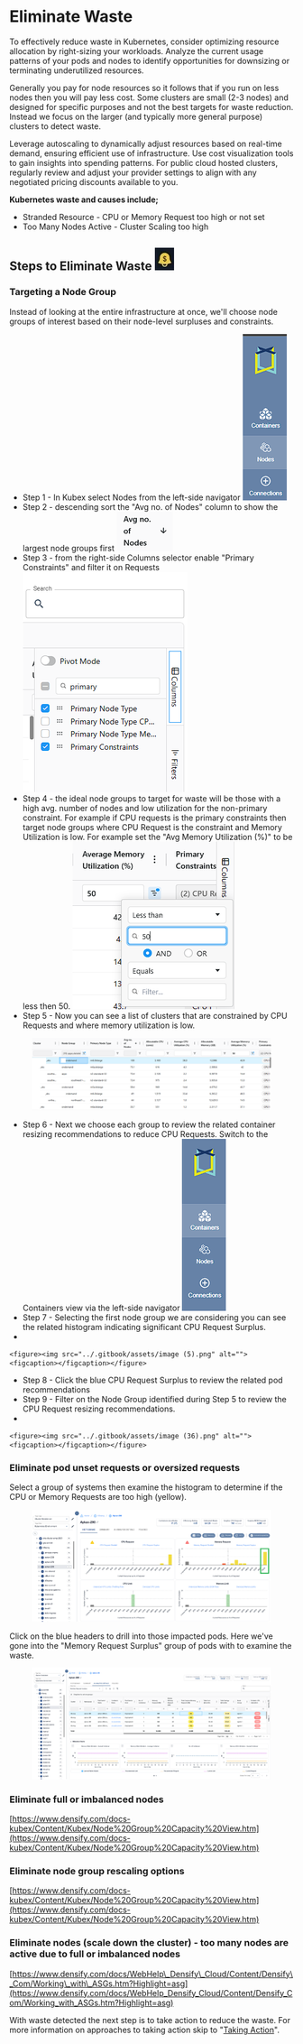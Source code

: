 # Eliminate Waste

To effectively reduce waste in Kubernetes, consider optimizing resource allocation by right-sizing your workloads. Analyze the current usage patterns of your pods and nodes to identify opportunities for downsizing or terminating underutilized resources.&#x20;

Generally you pay for node resources so it follows that if you run on less nodes then you will pay less cost.   Some clusters are small (2-3 nodes) and designed for specific purposes and not the best targets for waste reduction.  Instead we focus on the larger (and typically more general purpose) clusters to detect waste.&#x20;

Leverage autoscaling to dynamically adjust resources based on real-time demand, ensuring efficient use of infrastructure. Use cost visualization tools to gain insights into spending patterns. For public cloud hosted clusters, regularly review and adjust your provider settings to align with any negotiated pricing discounts available to you.

**Kubernetes waste and causes include;**

* Stranded Resource - CPU or Memory Request too high or not set
* Too Many Nodes Active - Cluster Scaling too high&#x20;

## **Steps to Eliminate Waste** ![](<../.gitbook/assets/image (1) (1) (1) (1) (1) (1) (1) (1).png>)

### Targeting a Node Group

Instead of looking at the entire infrastructure at once, we'll choose node groups of interest based on their node-level surpluses and constraints.

* Step 1 - In Kubex select Nodes from the left-side navigator ![](<../.gitbook/assets/image (7).png>)
* Step 2 - descending sort the "Avg no. of Nodes" column to show the largest node groups first ![](<../.gitbook/assets/image (8).png>)
* Step 3 - from the right-side Columns selector enable "Primary Constraints" and filter it on Requests  ![](<../.gitbook/assets/image (9).png>)
* Step 4 - the ideal node groups to target for waste will be those with a high avg. number of nodes and low utilization for the non-primary constraint.  For example if CPU requests is the primary constraints then target node groups where CPU Request is the constraint and Memory Utilization is low.  For example set the "Avg Memory Utilization (%)" to be less then 50. ![](<../.gitbook/assets/image (10).png>)
* Step 5 - Now you can see a list of clusters that are constrained by CPU Requests and where memory utilization is low. &#x20;

<figure><img src="../.gitbook/assets/image (1).png" alt=""><figcaption></figcaption></figure>

* Step 6 - Next we choose each group to review the related container resizing recommendations to reduce CPU Requests.  Switch to the Containers view via the left-side navigator ![](<../.gitbook/assets/image (2).png>)
* Step 7 - Selecting the first node group we are considering you can see the related histogram indicating significant CPU Request Surplus.
*

    <figure><img src="../.gitbook/assets/image (5).png" alt=""><figcaption></figcaption></figure>
* Step 8 - Click the blue CPU Request Surplus to review the related pod recommendations
* Step 9 - Filter on the Node Group identified during Step 5 to review the CPU Request resizing recommendations.
*

    <figure><img src="../.gitbook/assets/image (36).png" alt=""><figcaption></figcaption></figure>

### **Eliminate** pod unset requests or oversized requests

Select a group of systems then examine the histogram to determine if the CPU or Memory Requests are too high (yellow).

<figure><img src="../.gitbook/assets/image (3) (1) (1).png" alt=""><figcaption></figcaption></figure>

Click on the blue headers to drill into those impacted pods. Here we've gone into the "Memory Request Surplus" group of pods with to examine the waste.

<figure><img src="../.gitbook/assets/image (21).png" alt=""><figcaption></figcaption></figure>

### **Eliminate** full or imbalanced nodes

[https://www.densify.com/docs-kubex/Content/Kubex/Node%20Group%20Capacity%20View.htm](https://www.densify.com/docs-kubex/Content/Kubex/Node%20Group%20Capacity%20View.htm)

### **Eliminate** node group rescaling options&#x20;

[https://www.densify.com/docs-kubex/Content/Kubex/Node%20Group%20Capacity%20View.htm](https://www.densify.com/docs-kubex/Content/Kubex/Node%20Group%20Capacity%20View.htm)

### **Eliminate** nodes (scale down the cluster) - too many nodes are active due to full or imbalanced nodes

[https://www.densify.com/docs/WebHelp\_Densify\_Cloud/Content/Densify\_Com/Working\_with\_ASGs.htm?Highlight=asg](https://www.densify.com/docs/WebHelp_Densify_Cloud/Content/Densify_Com/Working_with_ASGs.htm?Highlight=asg)

With waste detected the next step is to take action to reduce the waste.  For more information on approaches to taking action skip to "[Taking Action](taking-action.md)".
